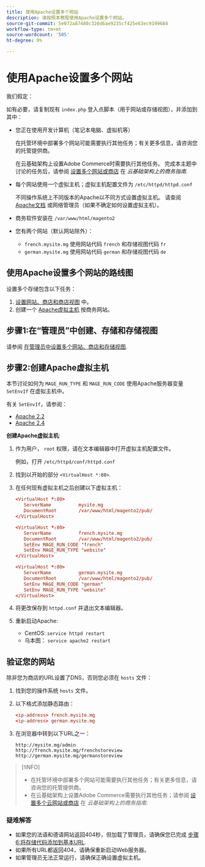 ```yaml
---
title: 使用Apache设置多个网站
description: 请按照本教程使用Apache设置多个网站。
source-git-commit: 5e072a87480c326d6ae9235cf425e63ec9199684
workflow-type: tm+mt
source-wordcount: '505'
ht-degree: 0%

---
```



# 使用Apache设置多个网站

我们假定：

如有必要，请复制现有 `index.php` 登入点脚本（用于网站或存储视图），并添加到其中：

- 您正在使用开发计算机（笔记本电脑、虚拟机等）

   在托管环境中部署多个网站可能需要执行其他任务；有关更多信息，请咨询您的托管提供商。

   在云基础架构上设置Adobe Commerce时需要执行其他任务。 完成本主题中讨论的任务后，请参阅 [设置多个网站或商店](https://experienceleague.adobe.com/docs/commerce-cloud-service/user-guide/configure-store/multiple-sites.html) 在 _云基础架构上的商务指南_.

- 每个网站使用一个虚拟主机；虚拟主机配置文件为 `/etc/httpd/httpd.conf`

   不同操作系统上不同版本的Apache以不同方式设置虚拟主机。 请查阅 [Apache文档](https://httpd.apache.org/docs/2.4/vhosts) 或网络管理员（如果不确定如何设置虚拟主机）。

- 商务软件安装在 `/var/www/html/magento2`
- 您有两个网站（默认网站除外）：

   - `french.mysite.mg` 使用网站代码 `french` 和存储视图代码 `fr`
   - `german.mysite.mg` 使用网站代码 `german` 和存储视图代码 `de`

## 使用Apache设置多个网站的路线图

设置多个存储包含以下任务：

1. [设置网站、商店和商店视图](ms-admin.md) 中。
1. 创建一个 [Apache虚拟主机](#step-2-create-apache-virtual-hosts) 按商务网站。

## 步骤1:在“管理员”中创建、存储和存储视图

请参阅 [在管理员中设置多个网站、商店和存储视图](ms-admin.md).

## 步骤2:创建Apache虚拟主机

本节讨论如何为 `MAGE_RUN_TYPE` 和 `MAGE_RUN_CODE` 使用Apache服务器变量 `SetEnvIf` 在虚拟主机中。

有关 `SetEnvIf`，请参阅：

- [Apache 2.2](https://httpd.apache.org/docs/2.2/mod/mod_setenvif.html)
- [Apache 2.4](https://httpd.apache.org/docs/2.4/mod/mod_setenvif.html)

**创建Apache虚拟主机**:

1. 作为用户， `root` 权限，请在文本编辑器中打开虚拟主机配置文件。

   例如，打开 `/etc/httpd/conf/httpd.conf`

1. 找到以开始的部分 `<VirtualHost *:80>`.
1. 在任何现有虚拟主机之后创建以下虚拟主机：

   ```conf
   <VirtualHost *:80>
      ServerName          mysite.mg
      DocumentRoot        /var/www/html/magento2/pub/
   </VirtualHost>
   
   <VirtualHost *:80>
      ServerName          french.mysite.mg
      DocumentRoot        /var/www/html/magento2/pub/
      SetEnv MAGE_RUN_CODE "french"
      SetEnv MAGE_RUN_TYPE "website"
   </VirtualHost>
   
   <VirtualHost *:80>
      ServerName          german.mysite.mg
      DocumentRoot        /var/www/html/magento2/pub/
      SetEnv MAGE_RUN_CODE "german"
      SetEnv MAGE_RUN_TYPE "website"
   </VirtualHost>
   ```

1. 将更改保存到 `httpd.conf` 并退出文本编辑器。
1. 重新启动Apache:

   - CentOS: `service httpd restart`
   - 乌本图： `service apache2 restart`

## 验证您的网站

除非您为商店的URL设置了DNS，否则您必须在 `hosts` 文件：

1. 找到您的操作系统 `hosts` 文件。
1. 以下格式添加静态路由：

   ```conf
   <ip-address> french.mysite.mg
   <ip-address> german.mysite.mg
   ```

1. 在浏览器中转到以下URL之一：

   ```http
   http://mysite.mg/admin
   http://french.mysite.mg/frenchstoreview
   http://german.mysite.mg/germanstoreview
   ```

>[!INFO]
>
>- 在托管环境中部署多个网站可能需要执行其他任务；有关更多信息，请咨询您的托管提供商。
>- 在云基础架构上设置Adobe Commerce需要执行其他任务；请参阅 [设置多个云网站或商店](https://experienceleague.adobe.com/docs/commerce-cloud-service/user-guide/configure-store/multiple-sites.html) 在 _云基础架构上的商务指南_.


### 疑难解答

- 如果您的法语和德语网站返回404秒，但加载了管理员，请确保您已完成 [步骤6:将存储代码添加到基本URL](ms-admin.md#step-6-add-the-store-code-to-the-base-url).
- 如果所有URL都返回404，请确保重新启动Web服务器。
- 如果管理员无法正常运行，请确保正确设置虚拟主机。
